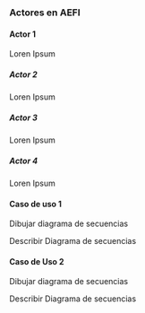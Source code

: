 ### Actores en AEFI

#### Actor 1
Loren Ipsum

##### Actor 2
Loren Ipsum

##### Actor 3
Loren Ipsum

##### Actor 4
Loren Ipsum

#### Caso de uso 1

Dibujar diagrama de secuencias
<br>

Describir Diagrama de secuencias

#### Caso de Uso 2

Dibujar diagrama de secuencias
<br>

Describir Diagrama de secuencias